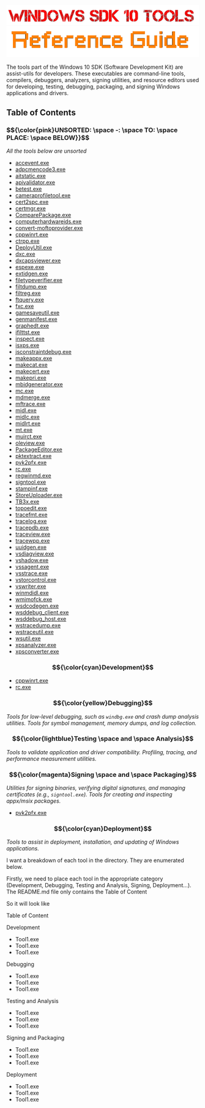 <div align="center">
  <img src="img/main_red.png" alt="title" />
</div>

<div align="right">
  <img src="img/reference_or.png" alt="reference_or" />
</div>

The tools part of the Windows 10 SDK (Software Development Kit) are assist-utils for developers. These executables are command-line tools, compilers, debuggers, analyzers, signing utilities, and resource editors used for developing, testing, debugging, packaging, and signing Windows applications and drivers.

## Table of Contents

### $${\color{pink}UNSORTED: \space -: \space TO: \space PLACE: \space BELOW}}$$

*All the tools below are unsorted*

- [accevent.exe](#acceventexe)
- [adpcmencode3.exe](#adpcmencode3exe)
- [aitstatic.exe](#aitstaticexe)
- [apivalidator.exe](#apivalidatorexe)
- [betest.exe](#betestexe)
- [cameraprofiletool.exe](#cameraprofiletoolexe)
- [cert2spc.exe](#cert2spcexe)
- [certmgr.exe](#certmgrexe)
- [ComparePackage.exe](#ComparePackageexe)
- [computerhardwareids.exe](#computerhardwareidsexe)
- [convert-moftoprovider.exe](#convert-moftoproviderexe)
- [cppwinrt.exe](#cppwinrtexe)
- [ctrpp.exe](#ctrppexe)
- [DeployUtil.exe](#DeployUtilexe)
- [dxc.exe](#dxcexe)
- [dxcapsviewer.exe](#dxcapsviewerexe)
- [espexe.exe](#espexeexe)
- [extidgen.exe](#extidgenexe)
- [filetypeverifier.exe](#filetypeverifierexe)
- [filtdump.exe](#filtdumpexe)
- [filtreg.exe](#filtregexe)
- [ftquery.exe](#ftqueryexe)
- [fxc.exe](#fxcexe)
- [gamesaveutil.exe](#gamesaveutilexe)
- [genmanifest.exe](#genmanifestexe)
- [graphedt.exe](#graphedtexe)
- [ifilttst.exe](#ifilttstexe)
- [inspect.exe](#inspectexe)
- [isxps.exe](#isxpsexe)
- [jsconstraintdebug.exe](#jsconstraintdebugexe)
- [makeappx.exe](#makeappxexe)
- [makecat.exe](#makecatexe)
- [makecert.exe](#makecertexe)
- [makepri.exe](#makepriexe)
- [mbidgenerator.exe](#mbidgeneratorexe)
- [mc.exe](#mcexe)
- [mdmerge.exe](#mdmergeexe)
- [mftrace.exe](#mftraceexe)
- [midl.exe](#midlexe)
- [midlc.exe](#midlcexe)
- [midlrt.exe](#midlrtexe)
- [mt.exe](#mtexe)
- [muirct.exe](#muirctexe)
- [oleview.exe](#oleviewexe)
- [PackageEditor.exe](#PackageEditorexe)
- [pktextract.exe](#pktextractexe)
- [pvk2pfx.exe](#pvk2pfxexe)
- [rc.exe](#rcexe)
- [regwinmd.exe](#regwinmdexe)
- [signtool.exe](#signtoolexe)
- [stampinf.exe](#stampinfexe)
- [StoreUploader.exe](#StoreUploaderexe)
- [TB3x.exe](#TB3xexe)
- [topoedit.exe](#topoeditexe)
- [tracefmt.exe](#tracefmtexe)
- [tracelog.exe](#tracelogexe)
- [tracepdb.exe](#tracepdbexe)
- [traceview.exe](#traceviewexe)
- [tracewpp.exe](#tracewppexe)
- [uuidgen.exe](#uuidgenexe)
- [vsdiagview.exe](#vsdiagviewexe)
- [vshadow.exe](#vshadowexe)
- [vssagent.exe](#vssagentexe)
- [vsstrace.exe](#vsstraceexe)
- [vstorcontrol.exe](#vstorcontrolexe)
- [vswriter.exe](#vswriterexe)
- [winmdidl.exe](#winmdidlexe)
- [wmimofck.exe](#wmimofckexe)
- [wsdcodegen.exe](#wsdcodegenexe)
- [wsddebug_client.exe](#wsddebug_clientexe)
- [wsddebug_host.exe](#wsddebug_hostexe)
- [wstracedump.exe](#wstracedumpexe)
- [wstraceutil.exe](#wstraceutilexe)
- [wsutil.exe](#wsutilexe)
- [xpsanalyzer.exe](#xpsanalyzerexe)
- [xpsconverter.exe](#xpsconverterexe)


### $${\color{cyan}Development}$$

- [cppwinrt.exe](Deployment.md#cppwinrtexe)
- [rc.exe](Deployment.md#rc.exe)


### $${\color{yellow}Debugging}$$

*Tools for low-level debugging, such as `windbg.exe` and crash dump analysis utilities. Tools for symbol management, memory dumps, and log collection.*


### $${\color{lightblue}Testing \space and \space Analysis}$$

*Tools to validate application and driver compatibility. Profiling, tracing, and performance measurement utilities.*


### $${\color{magenta}Signing \space and \space Packaging}$$

*Utilities for signing binaries, verifying digital signatures, and managing certificates (e.g., `signtool.exe`). Tools for creating and inspecting appx/msix packages.*

- [pvk2pfx.exe](#pvk2pfxexe)

### $${\color{cyan}Deployment}$$

*Tools to assist in deployment, installation, and updating of Windows applications.*











I want a breakdown of each tool in the directory. They are enumerated below.

Firstly, we need to place each tool in the appropriate category (Development, Debugging, Testing and Analysis, Signing, Deployment...). The README.md file only contains the Table of Content


So it will look like

Table of Content

Development

 - Tool1.exe
 - Tool1.exe
 - Tool1.exe

Debugging

 - Tool1.exe
 - Tool1.exe
 - Tool1.exe

Testing and Analysis

 - Tool1.exe
 - Tool1.exe
 - Tool1.exe

Signing and Packaging

 - Tool1.exe
 - Tool1.exe
 - Tool1.exe

Deployment

 - Tool1.exe
 - Tool1.exe
 - Tool1.exe

